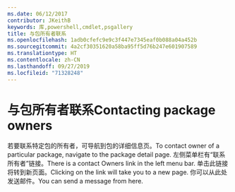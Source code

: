 ```yaml
---
ms.date: 06/12/2017
contributor: JKeithB
keywords: 库,powershell,cmdlet,psgallery
title: 与包所有者联系
ms.openlocfilehash: 1adb0cfefc9e9c3f447e7345eaf0b088a04a452b
ms.sourcegitcommit: 4a2cf30351620a58ba95ff5d76b247e601907589
ms.translationtype: HT
ms.contentlocale: zh-CN
ms.lasthandoff: 09/27/2019
ms.locfileid: "71328248"
---
```

# <a name="contacting-package-owners"></a><span data-ttu-id="56af7-103">与包所有者联系</span><span class="sxs-lookup"><span data-stu-id="56af7-103">Contacting package owners</span></span>

<span data-ttu-id="56af7-104">若要联系特定包的所有者，可导航到包的详细信息页。</span><span class="sxs-lookup"><span data-stu-id="56af7-104">To contact owner of a particular package, navigate to the package detail page.</span></span>
<span data-ttu-id="56af7-105">左侧菜单栏有“联系所有者”链接。</span><span class="sxs-lookup"><span data-stu-id="56af7-105">There is a contact Owners link in the left menu bar.</span></span>
<span data-ttu-id="56af7-106">单击此链接将转到新页面。</span><span class="sxs-lookup"><span data-stu-id="56af7-106">Clicking on the link will take you to a new page.</span></span>
<span data-ttu-id="56af7-107">你可以从此处发送邮件。</span><span class="sxs-lookup"><span data-stu-id="56af7-107">You can send a message from here.</span></span>
